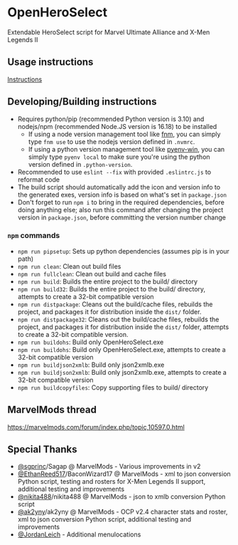 # OpenHeroSelect
Extendable HeroSelect script for Marvel Ultimate Alliance and X-Men Legends II

## Usage instructions
[Instructions](help_files/)

## Developing/Building instructions
* Requires python/pip (recommended Python version is 3.10) and nodejs/npm (recommended Node.JS version is 16.18) to be installed
  * If using a node version management tool like [fnm](https://github.com/Schniz/fnm), you can simply type `fnm use` to use the nodejs version defined in `.nvmrc`.
  * If using a python version management tool like [pyenv-win](https://github.com/pyenv-win/pyenv-win), you can simply type `pyenv local` to make sure you're using the python version defined in `.python-version`.
* Recommended to use `eslint --fix` with provided `.eslintrc.js` to reformat code
* The build script should automatically add the icon and version info to the generated exes, version info is based on what's set in `package.json`
* Don't forget to run `npm i` to bring in the required dependencies, before doing anything else; also run this command after changing the project version in `package.json`, before committing the version number change

### `npm` commands
* `npm run pipsetup`: Sets up python dependencies (assumes pip is in your path)
* `npm run clean`: Clean out build files
* `npm run fullclean`: Clean out build and cache files
* `npm run build`: Builds the entire project to the build/ directory
* `npm run build32`: Builds the entire project to the build/ directory, attempts to create a 32-bit compatible version
* `npm run distpackage`: Cleans out the build/cache files, rebuilds the project, and packages it for distribution inside the `dist/` folder.
* `npm run distpackage32`: Cleans out the build/cache files, rebuilds the project, and packages it for distribution inside the `dist/` folder, attempts to create a 32-bit compatible version.
* `npm run buildohs`: Build only OpenHeroSelect.exe
* `npm run buildohs`: Build only OpenHeroSelect.exe, attempts to create a 32-bit compatible version
* `npm run buildjson2xmlb`: Build only json2xmlb.exe
* `npm run buildjson2xmlb`: Build only json2xmlb.exe, attempts to create a 32-bit compatible version
* `npm run buildcopyfiles`: Copy supporting files to build/ directory


## MarvelMods thread
https://marvelmods.com/forum/index.php/topic,10597.0.html

## Special Thanks
* [@sgprinc](https://github.com/sgprinc)/Sagap @ MarvelMods - Various improvements in v2
* [@EthanReed517](https://github.com/EthanReed517)/BaconWizard17 @ MarvelMods - xml to json conversion Python script, testing and rosters for X-Men Legends II support, additional testing and improvements
* [@nikita488](https://github.com/nikita488)/nikita488 @ MarvelMods - json to xmlb conversion Python script
* [@ak2yny](https://github.com/ak2yny)/ak2yny @ MarvelMods - OCP v2.4 character stats and roster, xml to json conversion Python script, additional testing and improvements
* [@JordanLeich](https://github.com/JordanLeich) - Additional menulocations
